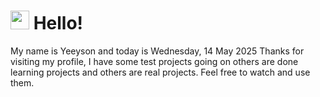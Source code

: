  <h1>
    <img src="https://emojis.slackmojis.com/emojis/images/1643510097/45343/hi.gif?1643510097" width="30"/> 
    Hello!
 </h1>
 <p>
    My name is Yeeyson and today is Wednesday, 14 May 2025
    Thanks for visiting my profile, I have some test projects going on others are done learning projects and others are real projects.
    Feel free to watch and use them.
 </p>
